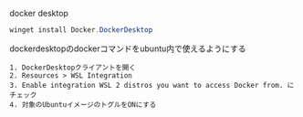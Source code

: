 docker desktop
```powershell
winget install Docker.DockerDesktop
```

dockerdesktopのdockerコマンドをubuntu内で使えるようにする
```vim
1. DockerDesktopクライアントを開く
2. Resources > WSL Integration
3. Enable integration WSL 2 distros you want to access Docker from. にチェック
4. 対象のUbuntuイメージのトグルをONにする
```